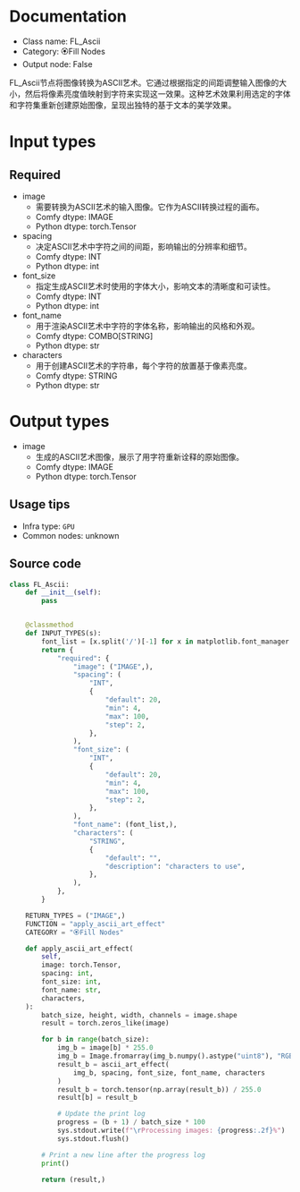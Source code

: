 
# Documentation
- Class name: FL_Ascii
- Category: 🏵️Fill Nodes
- Output node: False

FL_Ascii节点将图像转换为ASCII艺术。它通过根据指定的间距调整输入图像的大小，然后将像素亮度值映射到字符来实现这一效果。这种艺术效果利用选定的字体和字符集重新创建原始图像，呈现出独特的基于文本的美学效果。

# Input types
## Required
- image
    - 需要转换为ASCII艺术的输入图像。它作为ASCII转换过程的画布。
    - Comfy dtype: IMAGE
    - Python dtype: torch.Tensor
- spacing
    - 决定ASCII艺术中字符之间的间距，影响输出的分辨率和细节。
    - Comfy dtype: INT
    - Python dtype: int
- font_size
    - 指定生成ASCII艺术时使用的字体大小，影响文本的清晰度和可读性。
    - Comfy dtype: INT
    - Python dtype: int
- font_name
    - 用于渲染ASCII艺术中字符的字体名称，影响输出的风格和外观。
    - Comfy dtype: COMBO[STRING]
    - Python dtype: str
- characters
    - 用于创建ASCII艺术的字符串，每个字符的放置基于像素亮度。
    - Comfy dtype: STRING
    - Python dtype: str

# Output types
- image
    - 生成的ASCII艺术图像，展示了用字符重新诠释的原始图像。
    - Comfy dtype: IMAGE
    - Python dtype: torch.Tensor


## Usage tips
- Infra type: `GPU`
- Common nodes: unknown


## Source code
```python
class FL_Ascii:
    def __init__(self):
        pass


    @classmethod
    def INPUT_TYPES(s):
        font_list = [x.split('/')[-1] for x in matplotlib.font_manager.findSystemFonts(fontpaths=None, fontext="ttf" )]
        return {
            "required": {
                "image": ("IMAGE",),
                "spacing": (
                    "INT",
                    {
                        "default": 20,
                        "min": 4,
                        "max": 100,
                        "step": 2,
                    },
                ),
                "font_size": (
                    "INT",
                    {
                        "default": 20,
                        "min": 4,
                        "max": 100,
                        "step": 2,
                    },
                ),
                "font_name": (font_list,),
                "characters": (
                    "STRING",
                    {
                        "default": "",
                        "description": "characters to use",
                    },
                ),
            },
        }

    RETURN_TYPES = ("IMAGE",)
    FUNCTION = "apply_ascii_art_effect"
    CATEGORY = "🏵️Fill Nodes"

    def apply_ascii_art_effect(
        self,
        image: torch.Tensor,
        spacing: int,
        font_size: int,
        font_name: str,
        characters,
    ):
        batch_size, height, width, channels = image.shape
        result = torch.zeros_like(image)

        for b in range(batch_size):
            img_b = image[b] * 255.0
            img_b = Image.fromarray(img_b.numpy().astype("uint8"), "RGB")
            result_b = ascii_art_effect(
                img_b, spacing, font_size, font_name, characters
            )
            result_b = torch.tensor(np.array(result_b)) / 255.0
            result[b] = result_b

            # Update the print log
            progress = (b + 1) / batch_size * 100
            sys.stdout.write(f"\rProcessing images: {progress:.2f}%")
            sys.stdout.flush()

        # Print a new line after the progress log
        print()

        return (result,)

```
